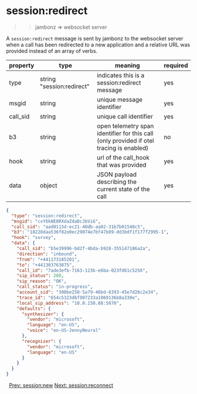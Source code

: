 # session:redirect

>> jambonz => websocket server

A `session:redirect` message is sent by jambonz to the websocket server when a call has been redirected to a new application and a relative URL was provided instead of an array of verbs.

|property|type|meaning|required|
|--------|----|-------|--------|
|type|string "session:redirect"|indicates this is a session:redirect message|yes|
|msgid|string|unique message identifier|yes|
|call_sid|string|unique call identifier|yes|
|b3|string|open telemetry span identifier for this call (only provided if otel tracing is enabled)|no|
|hook|string|url of the call_hook that was provided|yes|
|data|object|JSON payload describing the current state of the call|yes|

```json
{
  "type": "session:redirect",
  "msgid": "cvY6kNE8RXdaZdaDcJbViG",
  "call_sid": "aad0115d-ec21-40db-aa02-31b7b01540c5",
  "b3": "18228daa536f82e0ec29074e7bf47b89-dd3bdf1f177f2995-1",
  "hook": "survey",
  "data": {
    "call_sid": "b5e39996-bd2f-4bda-b928-355147186a2a",
    "direction": "inbound",
    "from": "+441173185201",
    "to": "+441303763875",
    "call_id": "7ade3efb-7163-123b-e6ba-023fd61c5256",
    "sip_status": 200,
    "sip_reason": "OK",
    "call_status": "in-progress",
    "account_sid": "300be250-5a79-46bd-8393-45e7d26c2e34",
    "trace_id": "654c5323d6f907233a1069136b8a330e",
    "local_sip_address": "10.0.150.88:5070",
    "defaults": {
      "synthesizer": {
        "vendor": "microsoft",
        "language": "en-US",
        "voice": "en-US-JennyNeural"
      },
      "recognizer": {
        "vendor": "microsoft",
        "language": "en-US"
      }
    }
  }
}
```

<p class="flex">
<span>&nbsp;</span>
<a href="/docs/ws/session-new">Prev: session:new</a>
<a href="/docs/ws/session-reconnect">Next: session:reconnect</a>
</p>
